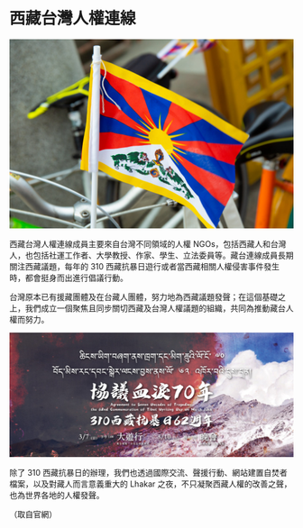 # 西藏台灣人權連線

![](.\hrntt.org_西藏臺灣人權連線_flag.jpg)

西藏台灣人權連線成員主要來自台灣不同領域的人權 NGOs，包括西藏人和台灣人，也包括社運工作者、大學教授、作家、學生、立法委員等。藏台連線成員長期關注西藏議題，每年的 310 西藏抗暴日遊行或者當西藏相關人權侵害事件發生時，都會挺身而出進行倡議行動。

台灣原本已有援藏團體及在台藏人團體，努力地為西藏議題發聲；在這個基礎之上，我們成立一個聚焦且同步關切西藏及台灣人權議題的組織，共同為推動藏台人權而努力。

![](.\hrntt.org_西藏臺灣人權連線_310.jpg)

除了 310 西藏抗暴日的辦理，我們也透過國際交流、聲援行動、網站建置自焚者檔案，以及對藏人而言意義重大的 Lhakar 之夜，不只凝聚西藏人權的改善之聲，也為世界各地的人權發聲。

（取自官網）
